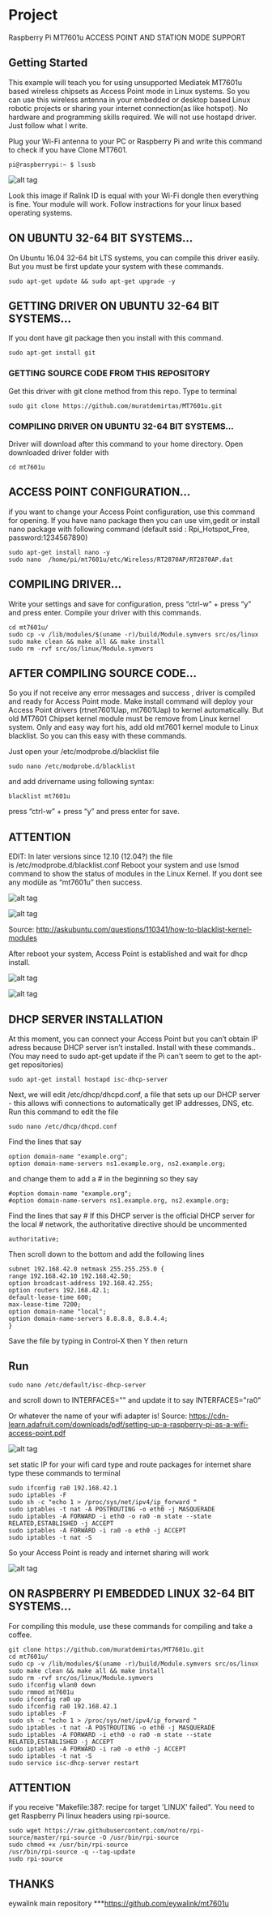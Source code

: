 # Project 
Raspberry Pi MT7601u ACCESS POINT AND STATION MODE SUPPORT

## Getting Started

This example will teach you for using unsupported Mediatek MT7601u based wireless chipsets as Access Point mode in Linux systems. So you can use this wireless antenna in your embedded or desktop based Linux robotic projects or sharing your internet connection(as like hotspot). No hardware and programming skills required. We will not use hostapd driver. Just follow what I write.

Plug your Wi-Fi antenna to your PC or Raspberry Pi and write this command to check if you have Clone MT7601.
```
pi@raspberrypi:~ $ lsusb
```

![alt tag](http://i.hizliresim.com/aXWzNB.jpg)


Look this image if Ralink ID is equal with your Wi-Fi dongle then everything is fine. Your module will work. Follow instractions for your linux based operating systems.

## ON UBUNTU 32-64 BIT SYSTEMS…

On Ubuntu 16.04 32-64 bit LTS systems, you can compile this driver easily. But you must be first update your system with these commands.
```
sudo apt-get update && sudo apt-get upgrade -y
```

## GETTING DRIVER ON UBUNTU 32-64 BIT SYSTEMS…

If you dont have git package then you install with this command.
```
sudo apt-get install git
```
### GETTING SOURCE CODE FROM THIS REPOSITORY
Get this driver with git clone method from this repo. Type to terminal
```
sudo git clone https://github.com/muratdemirtas/MT7601u.git
```
### COMPILING DRIVER ON UBUNTU 32-64 BIT SYSTEMS…
Driver will download after this command to your home directory. Open downloaded driver folder with
```
cd mt7601u
```
## ACCESS POINT CONFIGURATION…
if you want to change your Access Point configuration, use this command for opening. 
If you have nano package then you can use vim,gedit or install nano package with following command
(default ssid : Rpi_Hotspot_Free, password:1234567890) 


```
sudo apt-get install nano -y
sudo nano  /home/pi/mt7601u/etc/Wireless/RT2870AP/RT2870AP.dat

```
## COMPILING DRIVER…
Write your settings and save for configuration, press “ctrl-w” + press “y” and press enter. Compile your driver with this commands.

```
cd mt7601u/
sudo cp -v /lib/modules/$(uname -r)/build/Module.symvers src/os/linux
sudo make clean && make all && make install 
sudo rm -rvf src/os/linux/Module.symvers
```
## AFTER COMPILING SOURCE CODE…
So you if not receive any error messages and success , driver is compiled and ready for Access Point mode. Make install command will deploy your Access Point drivers (rtnet7601Uap, mt7601Uap) to kernel automatically. But old MT7601 Chipset kernel module must be remove from Linux kernel system. Only and easy way fort his, add old mt7601 kernel module to Linux blacklist. So you can this easy with these commands.

Just open your /etc/modprobe.d/blacklist file
```
sudo nano /etc/modprobe.d/blacklist
```
and add drivername using following syntax:
```
blacklist mt7601u 
```

press “ctrl-w” + press “y” and press enter for save. 

## ATTENTION
EDIT: In later versions since 12.10 (12.04?) the file is /etc/modprobe.d/blacklist.conf
Reboot your system and use lsmod command to show the status of modules in the Linux Kernel. If you dont see any modüle as “mt7601u” then success. 

![alt tag](http://i.hizliresim.com/LQrbz1.jpg)

![alt tag](http://i.hizliresim.com/ZY49ya.jpg)

Source: http://askubuntu.com/questions/110341/how-to-blacklist-kernel-modules

After reboot your system, Access Point is established and wait for dhcp install. 

![alt tag](http://i.hizliresim.com/Y40gYk.jpg)

![alt tag](http://i.hizliresim.com/6mONjW.jpg)


## DHCP SERVER INSTALLATION
At this moment, you can connect your Access Point but you can’t obtain IP adress because DHCP server isn’t installed. Install with these commands..(You may need to sudo apt-get update if the Pi can't seem to get to the apt-get repositories)
```
sudo apt-get install hostapd isc-dhcp-server
```

Next, we will edit /etc/dhcp/dhcpd.conf, a file that sets up our DHCP server - this allows wifi connections to automatically get IP addresses, DNS, etc. Run this command to edit the file 

```
sudo nano /etc/dhcp/dhcpd.conf 
```
Find the lines that say 
```
option domain-name "example.org"; 
option domain-name-servers ns1.example.org, ns2.example.org;
```
and change them to add a # in the beginning so they say 
```
#option domain-name "example.org";
#option domain-name-servers ns1.example.org, ns2.example.org; 
```
Find the lines that say # If this DHCP server is the official DHCP server for the local # network, the authoritative directive should be uncommented
```
authoritative;
```

Then scroll down to the bottom and add the following lines 

```
subnet 192.168.42.0 netmask 255.255.255.0 {
range 192.168.42.10 192.168.42.50; 
option broadcast-address 192.168.42.255; 
option routers 192.168.42.1;
default-lease-time 600;
max-lease-time 7200; 
option domain-name "local"; 
option domain-name-servers 8.8.8.8, 8.8.4.4;
}
```

Save the file by typing in Control-X then Y then return

## Run 
```
sudo nano /etc/default/isc-dhcp-server 
```
and scroll down to INTERFACES="" and update it to say INTERFACES="ra0" 

Or whatever the name of your wifi adapter is!
Source: https://cdn-learn.adafruit.com/downloads/pdf/setting-up-a-raspberry-pi-as-a-wifi-access-point.pdf

![alt tag](http://i.hizliresim.com/nEnb15.jpg)


set static IP for your wifi card type and route packages for internet share type these commands to terminal

```
sudo ifconfig ra0 192.168.42.1
sudo iptables -F
sudo sh -c "echo 1 > /proc/sys/net/ipv4/ip_forward "
sudo iptables -t nat -A POSTROUTING -o eth0 -j MASQUERADE
sudo iptables -A FORWARD -i eth0 -o ra0 -m state --state RELATED,ESTABLISHED -j ACCEPT
sudo iptables -A FORWARD -i ra0 -o eth0 -j ACCEPT
sudo iptables -t nat -S
```
So your Access Point is ready and internet sharing will work

![alt tag](http://i.hizliresim.com/RQMD6a.jpg)

## ON RASPBERRY PI EMBEDDED LINUX 32-64 BIT SYSTEMS…

For compiling this module, use these commands for compiling and take a coffee.

```
git clone https://github.com/muratdemirtas/MT7601u.git
cd mt7601u/
sudo cp -v /lib/modules/$(uname -r)/build/Module.symvers src/os/linux
sudo make clean && make all && make install
sudo rm -rvf src/os/linux/Module.symvers
sudo ifconfig wlan0 down
sudo rmmod mt7601u
sudo ifconfig ra0 up
sudo ifconfig ra0 192.168.42.1
sudo iptables -F
sudo sh -c "echo 1 > /proc/sys/net/ipv4/ip_forward "
sudo iptables -t nat -A POSTROUTING -o eth0 -j MASQUERADE
sudo iptables -A FORWARD -i eth0 -o ra0 -m state --state RELATED,ESTABLISHED -j ACCEPT
sudo iptables -A FORWARD -i ra0 -o eth0 -j ACCEPT
sudo iptables -t nat -S
sudo service isc-dhcp-server restart

```

## ATTENTION

if you receive  "Makefile:387: recipe for target 'LINUX' failed".
You need to get Raspberry Pi linux headers using rpi-source.

```
sudo wget https://raw.githubusercontent.com/notro/rpi-source/master/rpi-source -O /usr/bin/rpi-source  
sudo chmod +x /usr/bin/rpi-source 
/usr/bin/rpi-source -q --tag-update
sudo rpi-source
```

## THANKS
eywalink main repository ***https://github.com/eywalink/mt7601u



















